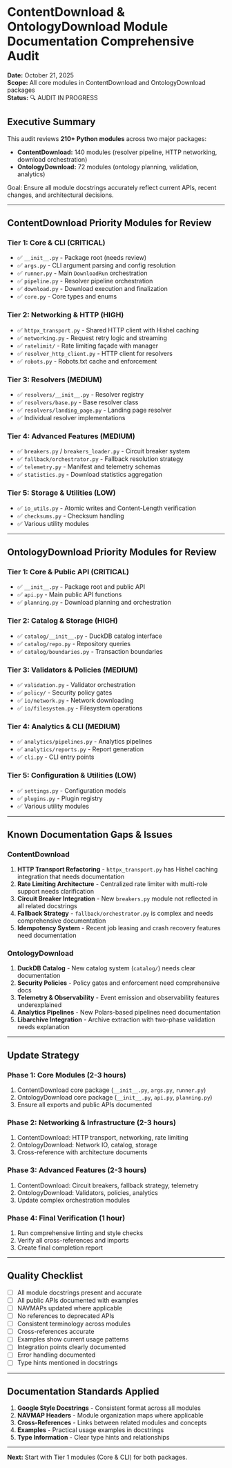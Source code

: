 # ContentDownload & OntologyDownload Module Documentation Comprehensive Audit

**Date:** October 21, 2025  
**Scope:** All core modules in ContentDownload and OntologyDownload packages  
**Status:** 🔍 AUDIT IN PROGRESS

## Executive Summary

This audit reviews **210+ Python modules** across two major packages:
- **ContentDownload:** 140 modules (resolver pipeline, HTTP networking, download orchestration)
- **OntologyDownload:** 72 modules (ontology planning, validation, analytics)

Goal: Ensure all module docstrings accurately reflect current APIs, recent changes, and architectural decisions.

---

## ContentDownload Priority Modules for Review

### Tier 1: Core & CLI (CRITICAL)
- ✅ `__init__.py` - Package root (needs review)
- ✅ `args.py` - CLI argument parsing and config resolution
- ✅ `runner.py` - Main `DownloadRun` orchestration
- ✅ `pipeline.py` - Resolver pipeline orchestration
- ✅ `download.py` - Download execution and finalization
- ✅ `core.py` - Core types and enums

### Tier 2: Networking & HTTP (HIGH)
- ✅ `httpx_transport.py` - Shared HTTP client with Hishel caching
- ✅ `networking.py` - Request retry logic and streaming
- ✅ `ratelimit/` - Rate limiting façade with manager
- ✅ `resolver_http_client.py` - HTTP client for resolvers
- ✅ `robots.py` - Robots.txt cache and enforcement

### Tier 3: Resolvers (MEDIUM)
- ✅ `resolvers/__init__.py` - Resolver registry
- ✅ `resolvers/base.py` - Base resolver class
- ✅ `resolvers/landing_page.py` - Landing page resolver
- ✅ Individual resolver implementations

### Tier 4: Advanced Features (MEDIUM)
- ✅ `breakers.py` / `breakers_loader.py` - Circuit breaker system
- ✅ `fallback/orchestrator.py` - Fallback resolution strategy
- ✅ `telemetry.py` - Manifest and telemetry schemas
- ✅ `statistics.py` - Download statistics aggregation

### Tier 5: Storage & Utilities (LOW)
- ✅ `io_utils.py` - Atomic writes and Content-Length verification
- ✅ `checksums.py` - Checksum handling
- ✅ Various utility modules

---

## OntologyDownload Priority Modules for Review

### Tier 1: Core & Public API (CRITICAL)
- ✅ `__init__.py` - Package root and public API
- ✅ `api.py` - Main public API functions
- ✅ `planning.py` - Download planning and orchestration

### Tier 2: Catalog & Storage (HIGH)
- ✅ `catalog/__init__.py` - DuckDB catalog interface
- ✅ `catalog/repo.py` - Repository queries
- ✅ `catalog/boundaries.py` - Transaction boundaries

### Tier 3: Validators & Policies (MEDIUM)
- ✅ `validation.py` - Validator orchestration
- ✅ `policy/` - Security policy gates
- ✅ `io/network.py` - Network downloading
- ✅ `io/filesystem.py` - Filesystem operations

### Tier 4: Analytics & CLI (MEDIUM)
- ✅ `analytics/pipelines.py` - Analytics pipelines
- ✅ `analytics/reports.py` - Report generation
- ✅ `cli.py` - CLI entry points

### Tier 5: Configuration & Utilities (LOW)
- ✅ `settings.py` - Configuration models
- ✅ `plugins.py` - Plugin registry
- ✅ Various utility modules

---

## Known Documentation Gaps & Issues

### ContentDownload
1. **HTTP Transport Refactoring** - `httpx_transport.py` has Hishel caching integration that needs documentation
2. **Rate Limiting Architecture** - Centralized rate limiter with multi-role support needs clarification
3. **Circuit Breaker Integration** - New `breakers.py` module not reflected in all related docstrings
4. **Fallback Strategy** - `fallback/orchestrator.py` is complex and needs comprehensive documentation
5. **Idempotency System** - Recent job leasing and crash recovery features need documentation

### OntologyDownload
1. **DuckDB Catalog** - New catalog system (`catalog/`) needs clear documentation
2. **Security Policies** - Policy gates and enforcement need comprehensive docs
3. **Telemetry & Observability** - Event emission and observability features underexplained
4. **Analytics Pipelines** - New Polars-based pipelines need documentation
5. **Libarchive Integration** - Archive extraction with two-phase validation needs explanation

---

## Update Strategy

### Phase 1: Core Modules (2-3 hours)
1. ContentDownload core package (`__init__.py`, `args.py`, `runner.py`)
2. OntologyDownload core package (`__init__.py`, `api.py`, `planning.py`)
3. Ensure all exports and public APIs documented

### Phase 2: Networking & Infrastructure (2-3 hours)
1. ContentDownload: HTTP transport, networking, rate limiting
2. OntologyDownload: Network IO, catalog, storage
3. Cross-reference with architecture documents

### Phase 3: Advanced Features (2-3 hours)
1. ContentDownload: Circuit breakers, fallback strategy, telemetry
2. OntologyDownload: Validators, policies, analytics
3. Update complex orchestration modules

### Phase 4: Final Verification (1 hour)
1. Run comprehensive linting and style checks
2. Verify all cross-references and imports
3. Create final completion report

---

## Quality Checklist

- [ ] All module docstrings present and accurate
- [ ] All public APIs documented with examples
- [ ] NAVMAPs updated where applicable
- [ ] No references to deprecated APIs
- [ ] Consistent terminology across modules
- [ ] Cross-references accurate
- [ ] Examples show current usage patterns
- [ ] Integration points clearly documented
- [ ] Error handling documented
- [ ] Type hints mentioned in docstrings

---

## Documentation Standards Applied

1. **Google Style Docstrings** - Consistent format across all modules
2. **NAVMAP Headers** - Module organization maps where applicable
3. **Cross-References** - Links between related modules and concepts
4. **Examples** - Practical usage examples in docstrings
5. **Type Information** - Clear type hints and relationships

---

**Next:** Start with Tier 1 modules (Core & CLI) for both packages.


